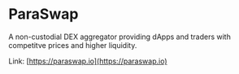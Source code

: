 # ParaSwap

A non-custodial DEX aggregator providing dApps and traders with competitve prices and higher liquidity.

Link: [https://paraswap.io](https://paraswap.io)

